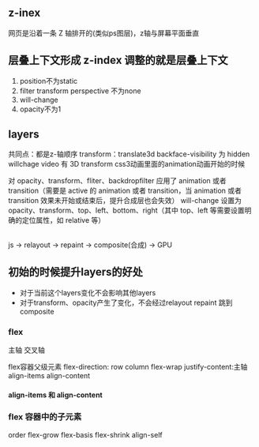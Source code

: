 ## z-inex
网页是沿着一条 Z 轴排开的(类似ps图层)，z轴与屏幕平面垂直

## 层叠上下文形成 z-index 调整的就是层叠上下文
1. position不为static
2. filter transform perspective 不为none
3. will-change
4. opacity不为1

## layers
共同点：都是z-轴顺序
transform：translate3d
backface-visibility 为 hidden
willchage 
video
有 3D transform
css3动画里面的animation动画开始的时候

对 opacity、transform、fliter、backdropfilter 应用了 animation 或者 transition（需要是 active 的 animation 或者 transition，当 animation 或者 transition 效果未开始或结束后，提升合成层也会失效）
will-change 设置为 opacity、transform、top、left、bottom、right（其中 top、left 等需要设置明确的定位属性，如 relative 等）

## 
js -> relayout -> repaint -> composite(合成) -> GPU

## 初始的时候提升layers的好处

- 对于当前这个layers变化不会影响其他layers
- 对于transform、opacity产生了变化，不会经过relayout repaint 跳到composite

### flex
主轴 交叉轴

flex容器父级元素
flex-direction: row column
flex-wrap
justify-content:主轴
align-items
align-content
#### align-items 和 align-content


### flex 容器中的子元素
order
flex-grow
flex-basis
flex-shrink
align-self